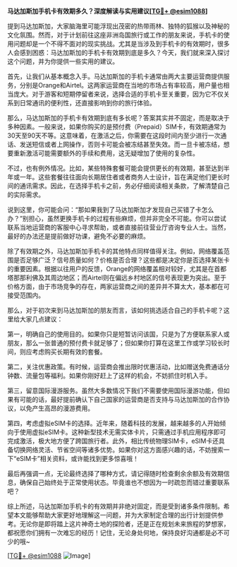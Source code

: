 **马达加斯加手机卡有效期多久？深度解读与实用建议[[TG💪+ @esim1088](https://t.me/s/esim1088)]**

提到马达加斯加，大家脑海里可能浮现出茂密的热带雨林、独特的狐猴以及神秘的文化氛围。然而，对于计划前往这座非洲岛国旅行或工作的朋友来说，手机卡的使用问题却是一个不得不面对的现实挑战。尤其是当涉及到手机卡的有效期时，很多人会感到困惑：马达加斯加的手机卡有效期到底是多久？今天，我们就来深入探讨这个问题，并为你提供一些实用的建议。

首先，让我们从基本概念入手。马达加斯加的手机卡通常由两大主要运营商提供服务，分别是Orange和Airtel。这两家运营商在当地的市场占有率较高，用户量也相当庞大。对于游客和短期停留者来说，选择合适的手机卡至关重要，因为它不仅关系到日常通讯的便利性，还直接影响到你的旅行体验。

那么，马达加斯加的手机卡有效期到底有多长呢？答案其实并不固定，而是取决于多种因素。一般来说，如果你购买的是预付费（Prepaid）SIM卡，有效期通常为30天至90天不等。这意味着，在激活之后，你需要在这段时间内至少进行一次通话、发送短信或者上网操作，否则卡可能会被冻结甚至失效。而一旦卡被冻结，想要重新激活可能需要额外的手续和费用，这无疑增加了使用的复杂性。

不过，也有例外情况。比如，某些特殊套餐可能会提供更长的有效期，甚至达到半年或一年。这些套餐往往面向长期居住者或者商务人士设计，旨在满足他们更长时间的通讯需求。因此，在选择手机卡之前，务必仔细阅读相关条款，了解清楚自己的实际需求。

说到这里，你可能会问：“那如果我到了马达加斯加才发现自己买错了卡怎么办？”别担心，虽然更换手机卡的过程有些麻烦，但并非完全不可能。你可以尝试联系当地运营商的客服中心寻求帮助，或者直接前往营业厅咨询专业人士。当然，最好的办法还是提前做好功课，避免不必要的麻烦。

除了有效期之外，马达加斯加手机卡的其他特点同样值得关注。例如，网络覆盖范围是否足够广泛？信号质量如何？价格是否合理？这些都是决定你是否选择某张卡的重要因素。根据以往用户的反馈，Orange的网络覆盖相对较好，尤其是在首都塔那那利佛及其周边地区；而Airtel则在偏远乡村地区的信号表现更为突出。至于价格方面，由于市场竞争的存在，两家运营商之间的差异并不算太大，基本都在可接受范围内。

那么，对于初次来到马达加斯加的朋友而言，该如何挑选适合自己的手机卡呢？这里给大家几点建议：

第一，明确自己的使用目的。如果你只是短暂访问该国，只是为了方便联系家人或朋友，那么一张普通的预付费卡就足够了；但如果你打算在这里工作或学习较长时间，则应考虑购买长期有效的套餐。

第二，关注优惠政策。有时候，运营商会推出限时优惠活动，比如赠送免费通话分钟数、流量包等福利。如果你刚好赶上了这样的机会，不妨抓住时机入手。

第三，留意国际漫游服务。虽然大多数情况下我们不需要使用国际漫游功能，但如果有可能的话，最好提前确认下自己国家的运营商是否支持与马达加斯加的合作协议，以免产生高昂的漫游费用。

第四，考虑虚拟eSIM卡的选择。近年来，随着科技的发展，越来越多的人开始倾向于使用虚拟eSIM卡。这种新型技术无需实体卡片，只需通过手机应用程序即可完成激活，极大地方便了跨国旅行者。此外，相比传统物理SIM卡，eSIM卡还具备切换网络灵活、节省空间等诸多优势。如果你对这方面感兴趣的话，不妨搜索一下“eSIM卡”相关资料，或许能找到更多惊喜哦！

最后再强调一点，无论最终选择了哪种方式，请记得随时检查剩余余额及有效期信息，确保自己始终处于正常使用状态。毕竟谁也不想因为一时疏忽而错过重要联系吧？

综上所述，马达加斯加手机卡的有效期并非绝对固定，而是受到诸多条件限制。希望本文能够帮助大家更好地理解这一问题，并为大家制定合理的出行计划提供参考。无论你是即将踏上这片神奇土地的探险者，还是正在规划未来旅程的梦想家，都祝愿你们拥有一次难忘的经历！记住，无论身处何地，保持良好沟通都是必不可少的哦~

[[TG💪+ @esim1088](https://t.me/s/esim1088) ![Image](https://i.postimg.cc/4NQfJmqS/Snipaste-2025-05-13-00-14-12.png)]